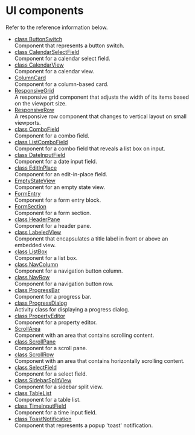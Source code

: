 # UI components

Refer to the reference information below.

- [<!--{ref:class}-->class ButtonSwitch](ref/ButtonSwitch.md) \
    Component that represents a button switch.
- [<!--{ref:class}-->class CalendarSelectField](ref/CalendarSelectField.md) \
    Component for a calendar select field.
- [<!--{ref:class}-->class CalendarView](ref/CalendarView.md) \
    Component for a calendar view.
- [<!--{ref:class}-->ColumnCard](ref/ColumnCard.md) \
    Component for a column-based card.
- [<!--{ref:class}-->ResponsiveGrid](ref/ResponsiveGrid.md) \
    A responsive grid component that adjusts the width of its items based on the viewport size.
- [<!--{ref:class}-->ResponsiveRow](ref/ResponsiveRow.md) \
    A responsive row component that changes to vertical layout on small viewports.
- [<!--{ref:class}-->class ComboField](ref/ComboField.md) \
    Component for a combo field.
- [<!--{ref:class}-->class ListComboField](ref/ListComboField.md) \
    Component for a combo field that reveals a list box on input.
- [<!--{ref:class}-->class DateInputField](ref/DateInputField.md) \
    Component for a date input field.
- [<!--{ref:class}-->class EditInPlace](ref/EditInPlace.md) \
    Component for an edit-in-place field.
- [<!--{ref:class}-->EmptyStateView](ref/EmptyStateView.md) \
    Component for an empty state view.
- [<!--{ref:class}-->FormEntry](ref/FormEntry.md) \
    Component for a form entry block.
- [<!--{ref:class}-->FormSection](ref/FormSection.md) \
    Component for a form section.
- [<!--{ref:class}-->class HeaderPane](ref/HeaderPane.md) \
    Component for a header pane.
- [<!--{ref:class}-->class LabeledView](ref/LabeledView.md) \
    Component that encapsulates a title label in front or above an embedded view.
- [<!--{ref:class}-->class ListBox](ref/ListBox.md) \
    Component for a list box.
- [<!--{ref:class}-->class NavColumn](ref/NavColumn.md) \
    Component for a navigation button column.
- [<!--{ref:class}-->class NavRow](ref/NavRow.md) \
    Component for a navigation button row.
- [<!--{ref:class}-->class ProgressBar](ref/ProgressBar.md) \
    Component for a progress bar.
- [<!--{ref:class}-->class ProgressDialog](ref/ProgressDialog.md) \
    Activity class for displaying a progress dialog.
- [<!--{ref:class}-->class PropertyEditor](ref/PropertyEditor.md) \
    Component for a property editor.
- [<!--{ref:class}-->ScrollArea](ref/ScrollArea.md) \
    Component with an area that contains scrolling content.
- [<!--{ref:class}-->class ScrollPane](ref/ScrollPane.md) \
    Component for a scroll pane.
- [<!--{ref:class}-->class ScrollRow](ref/ScrollRow.md) \
    Component with an area that contains horizontally scrolling content.
- [<!--{ref:class}-->class SelectField](ref/SelectField.md) \
    Component for a select field.
- [<!--{ref:class}-->class SidebarSplitView](ref/SidebarSplitView.md) \
    Component for a sidebar split view.
- [<!--{ref:class}-->class TableList](ref/TableList.md) \
    Component for a table list.
- [<!--{ref:class}-->class TimeInputField](ref/TimeInputField.md) \
    Component for a time input field.
- [<!--{ref:class}-->class ToastNotification](ref/ToastNotification.md) \
    Component that represents a popup 'toast' notification.
